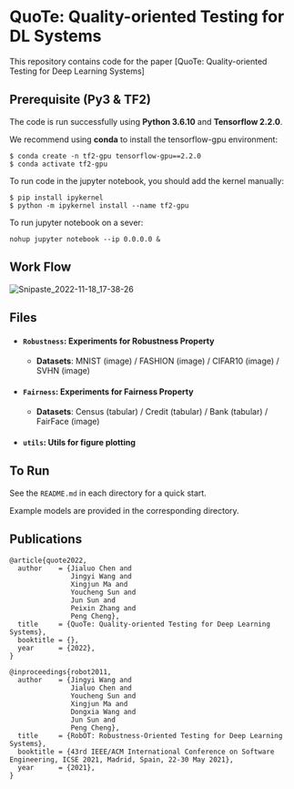 # QuoTe: Quality-oriented Testing for DL Systems
 
This repository contains code for the paper [QuoTe: Quality-oriented Testing for Deep Learning Systems] 

<!--and [RobOT: Robustness-Oriented Testing for Deep Learning Systems](https://doi.org/10.1109/ICSE43902.2021.00038) (ICSE'21). -->


## Prerequisite (Py3 & TF2) 
The code is run successfully using **Python 3.6.10** and **Tensorflow 2.2.0**. 

We recommend using **conda** to install the tensorflow-gpu environment:

```shell
$ conda create -n tf2-gpu tensorflow-gpu==2.2.0
$ conda activate tf2-gpu
```

To run code in the jupyter notebook, you should add the kernel manually: 

```shell
$ pip install ipykernel
$ python -m ipykernel install --name tf2-gpu
```

To run jupyter notebook on a sever:  
```shell
nohup jupyter notebook --ip 0.0.0.0 & 
```

## Work Flow 
![Snipaste_2022-11-18_17-38-26](https://user-images.githubusercontent.com/95740042/202670553-002de81e-20f5-4a75-a9f6-1b56ce94d6e6.png)


## Files
- #### **`Robustness`: Experiments for Robustness Property**
   - **Datasets**: MNIST (image) / FASHION (image) / CIFAR10 (image) / SVHN (image) 
- #### **`Fairness`: Experiments for Fairness Property**
   - **Datasets**: Census (tabular) / Credit (tabular) / Bank (tabular) / FairFace (image)    
- #### `utils`: Utils for figure plotting

<!-- **Reference:**  -->


## To Run
See the `README.md` in each directory for a quick start. 

Example models are provided in the corresponding directory. 


## Publications 
```
@article{quote2022,
  author    = {Jialuo Chen and
               Jingyi Wang and
               Xingjun Ma and
               Youcheng Sun and
               Jun Sun and
               Peixin Zhang and
               Peng Cheng},
  title     = {QuoTe: Quality-oriented Testing for Deep Learning Systems},
  booktitle = {},
  year      = {2022},
}
```
```
@inproceedings{robot2011,
  author    = {Jingyi Wang and
               Jialuo Chen and
               Youcheng Sun and
               Xingjun Ma and
               Dongxia Wang and
               Jun Sun and
               Peng Cheng},
  title     = {RobOT: Robustness-Oriented Testing for Deep Learning Systems},
  booktitle = {43rd IEEE/ACM International Conference on Software Engineering, ICSE 2021, Madrid, Spain, 22-30 May 2021},
  year      = {2021},
}
```



